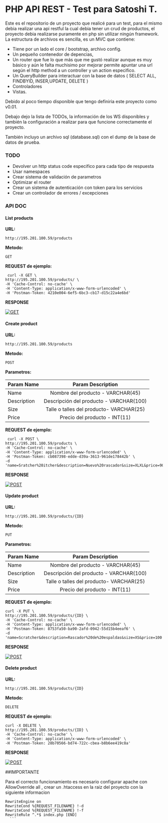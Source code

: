 # PHP API REST - Test para Satoshi T.

Este es el repositorio de un proyecto que realicé para un test,  para el mismo debia realizar una api restful la cual debia tener un crud de productos, el proyecto debia realizarse puramente en php sin utilizar ningún framework.
La estructura de archivos es sencilla, es un MVC que contiene:

- Tiene por un lado el core / bootstrap, archivo config. 
- Un pequeño contenedor de depencias, 
- Un router que fue lo que más que me gustó realizar aunque es muy básico y aún le falta muchisimo por mejorar permite apuntar una url según el http method a un controller y un action especifico. 
- Un QueryBuilder para interactuar con la base de datos ( SELECT ALL, FINDBYID, INSER,UPDATE, DELETE )
- Controladores
- Vistas.

Debido al poco tiempo disponible que tengo definiria este proyecto como v0.01. 

Debajo dejo la lista de TODOs, la información de los WS disponibles y también la configuración a realizar para que funcione correctamente el proyecto.

También incluyo un archivo sql (database.sql) con el dump de la base de datos de prueba.


### TODO

 - Devolver un http status code especifico para cada tipo de respuesta
 - Usar namespaces
 - Crear sistema de validación de parametros
 - Optimizar el router 
 - Crear un sistema de autenticación con token para los servicios
 - Crear un controlador de errores / excepciones


### API DOC

#### List products
**URL:**

    http://195.201.100.59/products

**Metodo:**

  `GET`

**REQUEST de ejemplo:**

  ```
   curl -X GET \
  http://195.201.100.59/products/ \
  -H 'Cache-Control: no-cache' \
  -H 'Content-Type: application/x-www-form-urlencoded' \
  -H 'Postman-Token: 4210e004-6ef5-6bc3-cb17-d15c22a4e6bd'
  ```
  **RESPONSE**

  [![GET](https://i.imgur.com/8pTzRsd.png)](https://i.imgur.com/8pTzRsd.png)
  
  
#### Create product
**URL:**

    http://195.201.100.59/products

**Metodo:**

  `POST`

**Parametros:**


| Param Name | Param Description |
----------|:----------:|
| Name | Nombre del producto - VARCHAR(45) |
| Description | Descripción del producto -  VARCHAR(100) |
| Size | Talle o talles del producto- VARCHAR(25) |
| Price | Precio del producto - INT(11) |

**REQUEST de ejemplo:**

  ```
   curl -X POST \
  http://195.201.100.59/products \
  -H 'Cache-Control: no-cache' \
  -H 'Content-Type: application/x-www-form-urlencoded' \
  -H 'Postman-Token: cb087398-edde-d39a-3613-961de178442b' \
  -d 'name=Sratcher%20itcher&description=Nuevo%20rascador&size=XLXL&price=900'
  ```
  **RESPONSE**

  [![POST](https://i.imgur.com/jlM1Wfa.png)](https://i.imgur.com/jlM1Wfa.png)
  
  
#### Update product
**URL:**

    http://195.201.100.59/products/{ID}

**Metodo:**

  `PUT`

**Parametros:**

| Param Name | Param Description |
----------|:----------:|
| Name | Nombre del producto - VARCHAR(45) |
| Description | Descripción del producto -  VARCHAR(100) |
| Size | Talle o talles del producto- VARCHAR(25) |
| Price | Precio del producto - INT(11) |

**REQUEST de ejemplo:**

  ```
  curl -X PUT \
  http://195.201.100.59/products/{ID} \
  -H 'Cache-Control: no-cache' \
  -H 'Content-Type: application/x-www-form-urlencoded' \
  -H 'Postman-Token: 8753fa50-ba90-2afd-0942-55d15b4eeaf6' \
  -d 'name=Scratcher&description=Rascador%20de%20espaldas&size=XS&price=100'
  ```
  **RESPONSE**

  [![POST](https://i.imgur.com/5sTMkVt.png)](https://i.imgur.com/5sTMkVt.png)
  
  
#### Delete product
**URL:**

    http://195.201.100.59/products/{ID}

**Metodo:**

  `DELETE`

**REQUEST de ejemplo:**

  ```
  curl -X DELETE \
  http://195.201.100.59/products/{ID} \
  -H 'Cache-Control: no-cache' \
  -H 'Content-Type: application/x-www-form-urlencoded' \
  -H 'Postman-Token: 28b70566-bd74-722c-cbea-b8b6ee419c8a'
  ```
  **RESPONSE**

  [![POST](https://i.imgur.com/mqmkGpA.png)](https://i.imgur.com/mqmkGpA.png)


##IMPORTANTE

Para el correcto funcionamiento es necesario configurar apache con AllowOverride all , crear un .htaccess en la raiz del proyecto con la siguiente informacion
  ```
  RewriteEngine on
  RewriteCond %{REQUEST_FILENAME} !-d
  RewriteCond %{REQUEST_FILENAME} !-f
  RewriteRule ^.*$ index.php [END]
    ```

